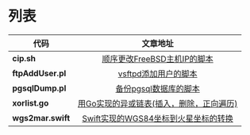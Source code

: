 # 列表

| 代码           | 文章地址       |
| --------------------------------------|:-------------:|
| **cip.sh**                            | [顺序更改FreeBSD主机IP的脚本](http://www.hailongchang.info/wordpress/archives/636) |
| **ftpAddUser.pl**                     | [vsftpd添加用户的脚本](http://www.hailongchang.info/wordpress/archives/647)|
| **pgsqlDump.pl**                      | [备份pgsql数据库的脚本](http://www.hailongchang.info/wordpress/archives/660)|
| **xorlist.go**                     	| [用Go实现的异或链表(插入，删除，正向遍历)](http://www.hailongchang.info/wordpress/archives/688)|
| **wgs2mar.swift**                     | [Swift实现的WGS84坐标到火星坐标的转换](http://www.hailongchang.info/wordpress/archives/653)|

